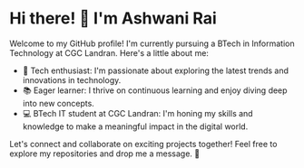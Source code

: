 # Hi there! 👋 I'm Ashwani Rai

Welcome to my GitHub profile! I'm currently pursuing a BTech in Information Technology at CGC Landran. Here's a little about me:

- 🚀 Tech enthusiast: I'm passionate about exploring the latest trends and innovations in technology.
- 📚 Eager learner: I thrive on continuous learning and enjoy diving deep into new concepts.
- 💻 BTech IT student at CGC Landran: I'm honing my skills and knowledge to make a meaningful impact in the digital world.

Let's connect and collaborate on exciting projects together! Feel free to explore my repositories and drop me a message. 🌟
<!---
ashurai1/ashurai1 is a ✨ special ✨ repository because its `README.md` (this file) appears on your GitHub profile.
You can click the Preview link to take a look at your changes.
--->
